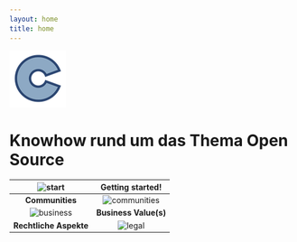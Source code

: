 ```yaml
---
layout: home
title: home
---
```

![logo](assets/img/open-code-logo-100x100.png) 
# Knowhow rund um das Thema Open Source

| ![start](https://png.icons8.com/dotty/80/000000/launched-rocket.png)             | **Getting started!**                                                             |
|:--------------------------------------------------------------------------------:|:--------------------------------------------------------------------------------:|
| **Communities**                                                                  | ![communities](https://png.icons8.com/dotty/80/000000/network.png)                     |
| ![business](https://png.icons8.com/dotty/80/000000/bullish.png)                   | **Business Value(s)**                                                            |
| **Rechtliche Aspekte**                                                           | ![legal](https://png.icons8.com/dotty/80/000000/courthouse.png)                   |


